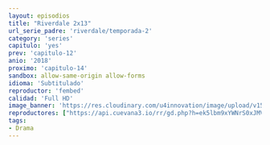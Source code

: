 ```yaml
---
layout: episodios
title: "Riverdale 2x13"
url_serie_padre: 'riverdale/temporada-2'
category: 'series'
capitulo: 'yes'
prev: 'capitulo-12'
anio: '2018'
proximo: 'capitulo-14'
sandbox: allow-same-origin allow-forms
idioma: 'Subtitulado'
reproductor: 'fembed'
calidad: 'Full HD'
image_banner: 'https://res.cloudinary.com/u4innovation/image/upload/v1565152608/maxresdefault-min_vy9nnj.jpg'
reproductores: ["https://api.cuevana3.io/rr/gd.php?h=ek5lbm9xYWNrS0xJMVp5b21KREk0dFBLbjVkaHhkRGdrOG1jbnBpUnhhS1ZyS1NpZjYzTHZaVFBhNTkxc0tMZ3FwcDFmcGpOeHNIYnhJdHJaYmZUdE1lU3FadVkyUT09"]
tags:
- Drama
---
```











